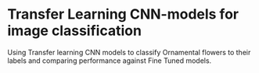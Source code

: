 # Transfer Learning CNN-models for image classification

Using Transfer learning CNN models to classify Ornamental flowers to their labels and comparing performance against Fine Tuned models.
